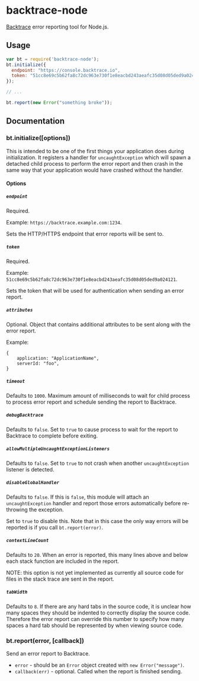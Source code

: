# backtrace-node

[Backtrace](http://backtrace.io/) error reporting tool for Node.js.

## Usage

```js
var bt = require('backtrace-node');
bt.initialize({
  endpoint: "https://console.backtrace.io",
  token: "51cc8e69c5b62fa8c72dc963e730f1e8eacbd243aeafc35d08d05ded9a024121",
});

// ...

bt.report(new Error("something broke"));
```

## Documentation

### bt.initialize([options])

This is intended to be one of the first things your application does during
initialization. It registers a handler for `uncaughtException` which will
spawn a detached child process to perform the error report and then crash
in the same way that your application would have crashed without the handler.

#### Options

##### `endpoint`

Required.

Example: `https://backtrace.example.com:1234`.

Sets the HTTP/HTTPS endpoint that error reports will be sent to.

##### `token`

Required.

Example: `51cc8e69c5b62fa8c72dc963e730f1e8eacbd243aeafc35d08d05ded9a024121`.

Sets the token that will be used for authentication when sending an error
report.

##### `attributes`

Optional. Object that contains additional attributes to be sent along with the
error report.

Example:

```
{
    application: "ApplicationName",
    serverId: "foo",
}
```

##### `timeout`

Defaults to `1000`. Maximum amount of milliseconds to wait for child process
to process error report and schedule sending the report to Backtrace.

##### `debugBacktrace`

Defaults to `false`. Set to `true` to cause process to wait for the report to
Backtrace to complete before exiting.

##### `allowMultipleUncaughtExceptionListeners`

Defaults to `false`. Set to `true` to not crash when another `uncaughtException`
listener is detected.

##### `disableGlobalHandler`

Defaults to `false`. If this is `false`, this module will attach an
`uncaughtException` handler and report those errors automatically before
re-throwing the exception.

Set to `true` to disable this. Note that in this case the only way errors
will be reported is if you call `bt.report(error)`.

##### `contextLineCount`

Defaults to `20`. When an error is reported, this many lines above and below
each stack function are included in the report.

NOTE: this option is not yet implemented as currently all source code for files
in the stack trace are sent in the report.

##### `tabWidth`

Defaults to `8`. If there are any hard tabs in the source code, it is unclear
how many spaces they should be indented to correctly display the source code.
Therefore the error report can override this number to specify how many spaces
a hard tab should be represented by when viewing source code.

### bt.report(error, [callback])

Send an error report to Backtrace.

 * `error` - should be an `Error` object created with `new Error("message")`.
 * `callback(err)` - optional. Called when the report is finished sending.

